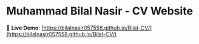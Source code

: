 # Muhammad Bilal Nasir - CV Website

🔗 **Live Demo**: [https://bilalnasir057558.github.io/Bilal-CV/](https://bilalnasir057558.github.io/Bilal-CV/)
